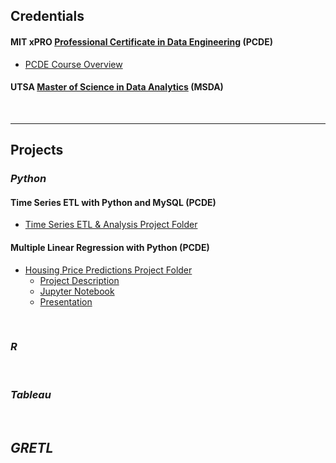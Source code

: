 ## Credentials

#### MIT xPRO <a href="https://xpro.mit.edu/courses/course-v1:xPRO+PCDEx/">Professional Certificate in Data Engineering</a> (PCDE)

* <a href="https://github.com/LaineGH6042/PCDE/blob/main/README.md">PCDE Course Overview</a>

#### UTSA <a href="https://future.utsa.edu/programs/master/data-analytics/">Master of Science in Data Analytics</a> (MSDA)
  
<br>  
  
---

## Projects

### *Python*

#### Time Series ETL with Python and MySQL (PCDE)
* <a href="">Time Series ETL & Analysis Project Folder</a>

#### Multiple Linear Regression with Python (PCDE)
* <a href="https://github.com/LaineGH6042/PCDE/tree/main/PythonLinearRegression">Housing Price Predictions Project Folder</a>  
  + <a href="https://github.com/LaineGH6042/PCDE/blob/main/PythonLinearRegression/ProjectDescription">Project Description</a>  
  + <a href="https://github.com/LaineGH6042/PCDE/blob/main/PythonLinearRegression/pcdeProject1_HousingPricePredictions.ipynb">Jupyter Notebook</a>  
  + <a href="https://github.com/LaineGH6042/PCDE/blob/main/PythonLinearRegression/pcdeProject1_HousingPricePresentation.pptx">Presentation</a>  

<br>  

### *R*

<br>  

### *Tableau*

<br>  

## *GRETL*

